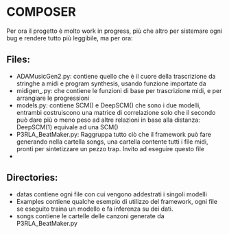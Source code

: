 # COMPOSER
Per ora il progetto è molto work in progress, più che altro
per sistemare ogni bug e rendere tutto più leggibile,
ma per ora:

## Files:
- ADAMusicGen2.py: contiene quello che è il cuore della trascrizione
da stringhe a midi e program synthesis, usando funzione importate da
- midigen_.py: che contiene le funzioni di base per trascrizione midi, e per arrangiare le progressioni
- models.py: contiene SCM() e DeepSCM() che sono i due modelli, entrambi costruiscono una matrice di correlazione
solo che il secondo può dare più o meno peso ad altre relazioni in base alla distanza: DeepSCM(1) equivale ad una SCM()
- P3RLA_BeatMaker.py: Raggruppa tutto ciò che il framework può fare generando nella cartella songs, una cartella contente 
tutti i file midi, pronti per sintetizzare un pezzo trap. Invito ad eseguire questo file
- 
## Directories:
- datas contiene ogni file con cui vengono addestrati i singoli modelli
- Examples contiene qualche esempio di utilizzo del framework, ogni file se eseguito traina un modello e fa inferenza su 
dei dati. 
- songs contiene le cartelle delle canzoni generate da P3RLA_BeatMaker.py